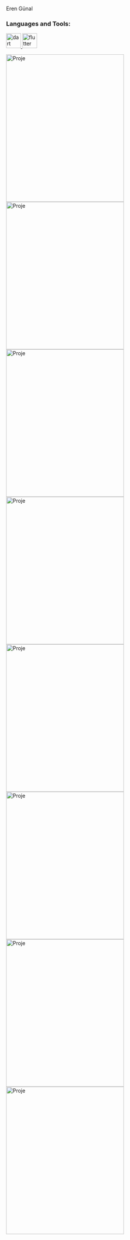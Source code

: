 <p>Eren Günal</p>
<h3 align="left">Languages and Tools:</h3>
<p align="left"> <a href="https://dart.dev/" target="_blank" rel="noreferrer"> <img src="https://www.vectorlogo.zone/logos/dartlang/dartlang-icon.svg" alt="dart" width="40" height="40"/> </a> <a href="https://flutter.dev/" target="_blank" rel="noreferrer"> <img src="https://www.vectorlogo.zone/logos/flutterio/flutterio-icon.svg" alt="flutter" width="40" height="40"/> </a> </p>
<img src=" https://i.ibb.co/zR1SVr4/1.png" alt="Proje" width="320" height="400">
<img src=" https://i.ibb.co/7gGh0kt/6.png" alt="Proje" width="320" height="400">
<img src=" https://i.ibb.co/42nHhCq/3.png" alt="Proje" width="320" height="400">
<img src=" https://i.ibb.co/S52VTQL/1.png" alt="Proje" width="320" height="400"> 
<img src=" https://i.ibb.co/6FTrM3n/2.png" alt="Proje" width="320" height="400"> 
<img src="https://i.ibb.co/QK5s0Ss/2.png" alt="Proje" width="320" height="400">
<img src="https://i.ibb.co/J35JByS/1.png" alt="Proje" width="320" height="400"> 
<img src="https://i.ibb.co/42nHhCq/3.png" alt="Proje" width="320" height="400"> 





